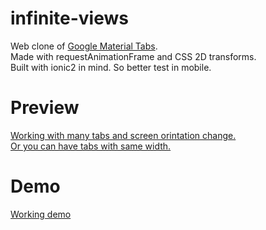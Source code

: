 # infinite-views

Web clone of [Google Material Tabs](https://material.io/guidelines/components/tabs.html). <br>
Made with requestAnimationFrame and CSS 2D transforms. <br>
Built with ionic2 in mind. So better test in mobile. <br>

# Preview

[Working with many tabs and screen orintation change.](http://i.imgur.com/LQjH2uQ.gifv) <br>
[Or you can have tabs with same width.](http://i.imgur.com/ZOWYl2v.png) <br>

# Demo

[Working demo](http://codepen.io/nacholozano/full/oWgJKo/) <br>
